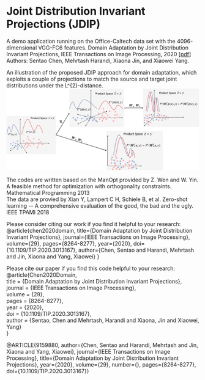 # Joint Distribution Invariant Projections (JDIP)


A demo application running on the Office-Caltech data set with the 4096-dimensional VGG-FC6 features.
Domain Adaptation by Joint Distribution Invariant Projections, IEEE Transactions on Image Processing, 2020 [[pdf](https://ieeexplore.ieee.org/document/9159880)]  
Authors: Sentao Chen, Mehrtash Harandi, Xiaona Jin, and Xiaowei Yang.  

An illustration of the proposed JDIP approach for domain adaptation, which exploits a couple of projections to match the source and target joint distributions under the L^{2}-distance.   
![procedure](procedure.jpg)

The codes are written based on the ManOpt provided by Z. Wen and W. Yin. A feasible method for optimization with orthogonality constraints. Mathematical Programming 2013  
The data are provied by Xian Y, Lampert C H, Schiele B, et al. Zero-shot learning -- A comprehensive evaluation of the good, the bad and the ugly. IEEE TPAMI 2018  

Please consider citing our work if you find it helpful to your research:  
@article{chen2020domain,
  title={Domain Adaptation by Joint Distribution Invariant Projections}, 
  journal={IEEE Transactions on Image Processing}, 
  volume={29},
  pages={8264-8277},
  year={2020},
  doi={10.1109/TIP.2020.3013167},
  author={Chen, Sentao and Harandi, Mehrtash and Jin, Xiaona and Yang, Xiaowei}
  }

Please cite our paper if you find this code helpful to your research:  
@article{Chen2020Domain,  
title = {Domain Adaptation by Joint Distribution Invariant Projections},  
journal = {IEEE Transactions on Image Processing},  
volume = {29},  
pages = {8264-8277},  
year = {2020},  
doi = {10.1109/TIP.2020.3013167},  
author = {Sentao, Chen and Mehrtash, Harandi and Xiaona, Jin and Xiaowei, Yang}  
}


@ARTICLE{9159880,
  author={Chen, Sentao and Harandi, Mehrtash and Jin, Xiaona and Yang, Xiaowei},
  journal={IEEE Transactions on Image Processing}, 
  title={Domain Adaptation by Joint Distribution Invariant Projections}, 
  year={2020},
  volume={29},
  number={},
  pages={8264-8277},
  doi={10.1109/TIP.2020.3013167}}
